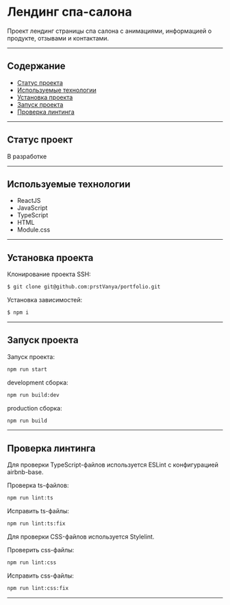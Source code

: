 # Лендинг спа-салона

Проект лендинг страницы спа салона с анимациями, информацией о продукте, отзывами и контактами.

_____
## Содержание
- [Статус проекта](#статус-проекта)
- [Используемые технологии](#используемые-технологии)
- [Установка проекта](#установка-проекта)
- [Запуск проекта](#запуск-проекта)
- [Проверка линтинга](#проверка-линтинга)

____
## Статус проект
В разработке

____
## Используемые технологии

- ReactJS
- JavaScript
- TypeScript
- HTML
- Module.css
_____

## Установка проекта
Клонирование проекта SSH:
```sh
$ git clone git@github.com:prstVanya/portfolio.git
```

Установка зависимостей:
```sh
$ npm i
```
___

## Запуск проекта
Запуск проекта:
```sh
npm run start
```

development сборка:
```sh
npm run build:dev
```

production сборка: 
```sh
npm run build
```
____

## Проверка линтинга
Для проверки TypeScript-файлов используется ESLint с конфигурацией airbnb-base.

Проверка ts-файлов:
```sh
npm run lint:ts
```

Исправить ts-файлы:
```sh
npm run lint:ts:fix
```

Для проверки CSS-файлов используется Stylelint.

Проверить css-файлы:
```sh
npm run lint:css
```

Исправить css-файлы:
```sh
npm run lint:css:fix
```
___